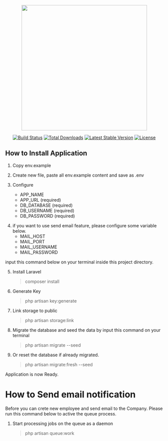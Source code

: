 <p align="center"><a href="https://laravel.com" target="_blank"><img src="https://raw.githubusercontent.com/laravel/art/master/logo-lockup/5%20SVG/2%20CMYK/1%20Full%20Color/laravel-logolockup-cmyk-red.svg" width="400"></a></p>

<p align="center">
<a href="https://travis-ci.org/laravel/framework"><img src="https://travis-ci.org/laravel/framework.svg" alt="Build Status"></a>
<a href="https://packagist.org/packages/laravel/framework"><img src="https://img.shields.io/packagist/dt/laravel/framework" alt="Total Downloads"></a>
<a href="https://packagist.org/packages/laravel/framework"><img src="https://img.shields.io/packagist/v/laravel/framework" alt="Latest Stable Version"></a>
<a href="https://packagist.org/packages/laravel/framework"><img src="https://img.shields.io/packagist/l/laravel/framework" alt="License"></a>
</p>

## How to Install Application

1.  Copy env.example

2.  Create new file, paste all env.example content and save as .env

3.  Configure
    -   APP_NAME
    -   APP_URL (required)
    -   DB_DATABASE (required)
    -   DB_USERNAME (required)
    -   DB_PASSWORD (required)

4) if you want to use send email feature, please configure some variable below.
    - MAIL_HOST
    - MAIL_PORT
    - MAIL_USERNAME
    - MAIL_PASSWORD

input this command below on your terminal inside this project directory.

5. Install Laravel

    > composer install

6. Generate Key

    > php artisan key:generate

7. Link storage to public

    > php artisan storage:link

8. Migrate the database and seed the data by input this command on your terminal
    > php artisan migrate --seed
9. Or reset the database if already migrated.
    > php artisan migrate:fresh --seed

Application is now Ready.

# How to Send email notification

Before you can crete new employee and send email to the Company. Please run this command below to active the queue process.

1. Start processing jobs on the queue as a daemon
    > php artisan queue:work
